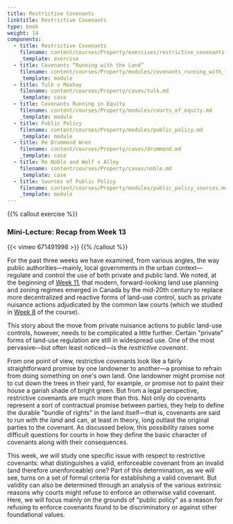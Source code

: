 ```yaml
---
title: Restrictive Covenants
linktitle: Restrictive Covenants
type: book
weight: 14
components:
  - title: Restrictive Covenants
    filename: content/courses/Property/exercises/restrictive_covenants.md
    _template: exercise
  - title: Covenants “Running with the Land”
    filename: content/courses/Property/modules/covenants_running_with_land.md
    _template: module
  - title: Tulk v Moxhay
    filename: content/courses/Property/cases/tulk.md
    _template: case
  - title: Covenants Running in Equity
    filename: content/courses/Property/modules/courts_of_equity.md
    _template: module
  - title: Public Policy
    filename: content/courses/Property/modules/public_policy.md
    _template: module
  - title: Re Drummond Wren
    filename: content/courses/Property/cases/drummond.md
    _template: case
  - title: Re Noble and Wolf v Alley
    filename: content/courses/Property/cases/noble.md
    _template: case
  - title: Sources of Public Policy
    filename: content/courses/Property/modules/public_policy_sources.md
    _template: module
---
```



{{% callout exercise %}} 

### Mini-Lecture: Recap from Week 13

{{< vimeo 671491998 >}}
{{% /callout %}}

For the past three weeks we have examined, from various angles, the way public authorities—mainly, local governments in the urban context—regulate and control the use of both private and public land. We noted, at the beginning of [Week 11](../week11/), that modern, forward-looking land use planning and zoning regimes emerged in Canada by the mid-20th century to replace more decentralized and reactive forms of land-use control, such as private nuisance actions adjudicated by the common law courts (which we studied in [Week 8](../week8/) of the course).

This story about the move from private nuisance actions to public land-use controls, however, needs to be complicated a little further. Certain "private" forms of land-use regulation are still in widespread use. One of the most pervasive—but often least noticed—is the *restrictive covenant*. 

From one point of view, restrictive covenants look like a fairly straightforward promise by one landowner to another—a promise to refrain from doing something on one's own land. One landowner might promise not to cut down the trees in their yard, for example, or promise not to paint their house a garish shade of bright green. But from a legal perspective, restrictive covenants are much more than this. Not only do covenants represent a sort of contractual promise between parties, they help to define the durable "bundle of rights" in the land itself—that is, covenants are said to *run with the land* and can, at least in theory, long outlast the original parties to the covenant. As discussed below, this possibility raises some difficult questions for courts in how they define the basic character of covenants along with their consequences.

This week, we will study one specific issue with respect to restrictive covenants: what distinguishes a valid, enforceable covenant from an invalid (and therefore unenforceable) one? Part of this determination, as we will see, turns on a set of formal criteria for establishing a valid covenant. But validity can also be determined through an analysis of the various extrinsic reasons why courts might refuse to enforce an otherwise valid covenant. Here, we will focus mainly on the grounds of "public policy" as a reason for refusing to enforce covenants found to be discriminatory or against other foundational values. 
